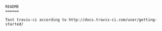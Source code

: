 

    README
    ======

    Test travis-ci according to http://docs.travis-ci.com/user/getting-started/
